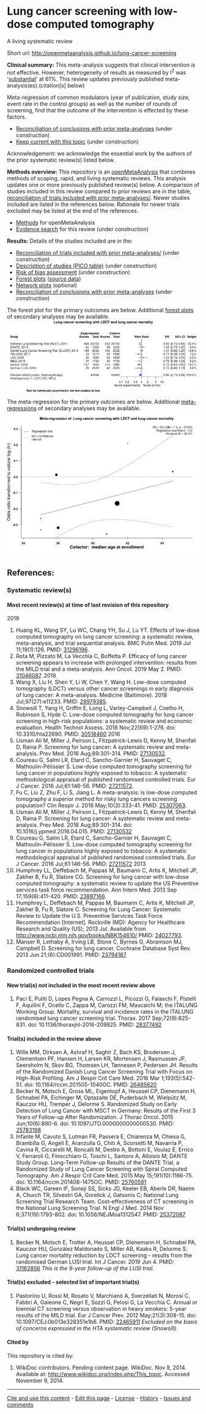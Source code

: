 Lung cancer screening with low-dose computed tomography
============================================
A living systematic review

Short url: http://openmetaanalysis.github.io/lung-cancer-screening

**Clinical summary:** This meta-analysis suggests that clinical intervention *is not* effective. However, heterogeneity of results as measured by I<sup>2</sup> was '[substantial](http://handbook-5-1.cochrane.org/chapter_9/9_5_2_identifying_and_measuring_heterogeneity.htm)' at 61%. This review updates previously published meta-analysis(es).(citation[s] below)

Meta-regression of common modulators (year of publication, study size, event rate in the control groups) as well as the number of rounds of screening, find that the outcome of the intervention is effected by these factors.
* [Reconciliation of conclusions with prior meta-analyses](files/reconciliation-tables/Reconciliation%20of%20conclusions.pdf) (under construction)
* [Keep current with this topic](files/searching/Keep-up.md) (under construction)

Acknowledgement: we acknowledge the essential work by the authors of the prior systematic review(s) listed below.

**Methods overview:** This repository is an [openMetaAnalysis](https://openmetaanalysis.github.io/) that combines methods of scoping, rapid, and living systematic reviews.  This analysis updates one or more previously published review(s) below. A comparison of studies included in this review compared to prior reviews are in the table, [reconciliation of trials included with prior meta-analyses/](files/reconciliation-tables/Reconciliation%20of%20studies.pdf). Newer studies included are listed in the references below. Rationale for newer trials excluded may be listed at the end of the references. 
* [Methods](http://openmetaanalysis.github.io/methods.html) for openMetaAnalysis
* [Evidence search](files/searching/evidence-search.md) for this review (under construction)

**Results:** Details of the studies included are in the:
* [Reconciliation of trials included with prior meta-analyses/](files/reconciliation-tables/Reconciliation%20of%20studies.pdf) (under construction)
* [Description of studies (PICO table)](files/study-details/table-pico.pdf) (under construction)
* [Risk of bias assessment](files/study-details/table-bias.pdf) (under construction)
* [Forest plots](../master/files/forest-plots) ([source data](files/data))
* [Network plots](../master/files/network) (optional)
* [Reconciliation of conclusions with prior meta-analyses](files/reconciliation-tables/Reconciliation%20of%20conclusions.pdf) (under construction)

The forest plot for the primary outcomes are below. Additional [forest plots](files/forest-plots) of secondary analyses may be available. 
![Principle results](files/forest-plots/Outcome-Primary.png)

The meta-regression for the primary outcomes are below. Additional [meta-regressions](files/metaregression) of secondary analyses may be available. 
![Principle results for benefit](files/metaregression/Outcome-Primary.png "Principle results for benefit]")

References:
----------------------------------

### Systematic review(s)
#### Most recent review(s) at time of last revision of this repository 
2019
1. Huang KL, Wang SY, Lu WC, Chang YH, Su J, Lu YT. Effects of low-dose computed tomography on lung cancer screening: a systematic review, meta-analysis, and trial sequential analysis. BMC Pulm Med. 2019 Jul 11;19(1):126. PMID: [31296196](http://pubmed.gov/31296196).
2. Rota M, Pizzato M, La Vecchia C, Boffetta P. Efficacy of lung cancer screening appears to increase with prolonged intervention: results from the MILD trial and a meta-analysis. Ann Oncol. 2019 May 2. PMID: [31046087](http://pubmed.gov/31046087).
2018
3. Wang X, Liu H, Shen Y, Li W, Chen Y, Wang H. Low-dose computed tomography (LDCT) versus other cancer screenings in early diagnosis of lung cancer: A meta-analysis. Medicine (Baltimore). 2018 Jul;97(27):e11233. PMID: [29979385](http://pubmed.gov/29979385).
4. Snowsill T, Yang H, Griffin E, Long L, Varley-Campbell J, Coelho H, Robinson S, Hyde C. Low-dose computed tomography for lung cancer screening in high-risk populations: a systematic review and economic evaluation. Health Technol Assess.  2018 Nov;22(69):1-276. doi: 10.3310/hta22690. PMID: [30518460](http://pubmed.gov/30518460)
2016
5. Usman Ali M, Miller J, Peirson L, Fitzpatrick-Lewis D, Kenny M, Sherifali D, Raina P. Screening for lung cancer: A systematic review and meta-analysis. Prev Med. 2016 Aug;89:301-314. PMID: [27130532](http://pubmed.gov/27130532).
6. Coureau G, Salmi LR, Etard C, Sancho-Garnier H, Sauvaget C, Mathoulin-Pélissier S. Low-dose computed tomography screening for lung cancer in populations highly exposed to tobacco: A systematic methodological appraisal of published randomised controlled trials. Eur J Cancer. 2016 Jul;61:146-56. PMID: [27211572](http://pubmed.gov/27211572).
7. Fu C, Liu Z, Zhu F, Li S, Jiang L. A meta-analysis: is low-dose computed tomography a superior method for risky lung cancers screening population? Clin Respir J. 2016 May;10(3):333-41. PMID: [25307063](http://pubmed.gov/25307063).
8. Usman Ali M, Miller J, Peirson L, Fitzpatrick-Lewis D, Kenny M, Sherifali D, Raina P. Screening for lung cancer: A systematic review and meta-analysis. Prev Med. 2016 Aug;89:301-314. doi: 10.1016/j.ypmed.2016.04.015. PMID: [27130532](http://pubmed.gov/27130532)
9. Coureau G, Salmi LR, Etard C, Sancho-Garnier H, Sauvaget C, Mathoulin-Pélissier S. Low-dose computed tomography screening for lung cancer in populations highly exposed to tobacco: A systematic methodological appraisal of published randomised controlled trials. Eur J Cancer. 2016 Jul;61:146-56. PMID: [27211572](http://pubmed.gov/27211572)
2013
11. Humphrey LL, Deffebach M, Pappas M, Baumann C, Artis K, Mitchell JP, Zakher B, Fu R, Slatore CG. Screening for lung cancer with low-dose computed tomography: a  systematic review to update the US Preventive services task force recommendation. Ann Intern Med. 2013 Sep 17;159(6):411-420. PMID: [23897166](http://pubmed.gov/23897166).
12. Humphrey L, Deffebach M, Pappas M, Baumann C, Artis K, Mitchell JP, Zakher B, Fu R, Slatore C. Screening for Lung Cancer: Systematic Review to Update the U.S. Preventive Services Task Force Recommendation [Internet]. Rockville (MD): Agency for Healthcare Research and Quality (US); 2013 Jul. Available from http://www.ncbi.nlm.nih.gov/books/NBK154610/ PMID: [24027793](http://pubmed.gov/24027793).
13. Manser R, Lethaby A, Irving LB, Stone C, Byrnes G, Abramson MJ, Campbell D. Screening for lung cancer. Cochrane Database Syst Rev. 2013 Jun 21;(6):CD001991. PMID: [23794187](http://pubmed.gov/23794187)

### Randomized controlled trials
#### New trial(s) *not* included in the most recent review above
1. Paci E, Puliti D, Lopes Pegna A, Carrozzi L, Picozzi G, Falaschi F, Pistelli F, Aquilini F, Ocello C, Zappa M, Carozzi FM, Mascalchi M; the ITALUNG Working Group. Mortality, survival and incidence rates in the ITALUNG randomised lung cancer screening trial. Thorax. 2017 Sep;72(9):825-831. doi: 10.1136/thoraxjnl-2016-209825. PMID: [28377492](http://pubmed.gov/28377492)

#### Trial(s) included in the review above
1. Wille MM, Dirksen A, Ashraf H, Saghir Z, Bach KS, Brodersen J, Clementsen PF, Hansen H, Larsen KR, Mortensen J, Rasmussen JF, Seersholm N, Skov BG, Thomsen LH, Tønnesen P, Pedersen JH. Results of the Randomized Danish Lung Cancer Screening Trial with Focus on High-Risk Profiling. Am J Respir Crit Care Med. 2016 Mar 1;193(5):542-51. doi: 10.1164/rccm.201505-1040OC. PMID: [26485620](http://pubmed.gov/26485620)
2. Becker N, Motsch E, Gross ML, Eigentopf A, Heussel CP, Dienemann H, Schnabel PA, Eichinger M, Optazaite DE, Puderbach M, Wielpütz M, Kauczor HU, Tremper J, Delorme S. Randomized Study on Early Detection of Lung Cancer with MSCT in Germany: Results of the First 3 Years of Follow-up After Randomization. J Thorac Oncol. 2015 Jun;10(6):890-6. doi: 10.1097/JTO.0000000000000530. PMID: [25783198](http://pubmed.gov/25783198)
3. Infante M, Cavuto S, Lutman FR, Passera E, Chiarenza M, Chiesa G, Brambilla G, Angeli E, Aranzulla G, Chiti A, Scorsetti M, Navarria P, Cavina R, Ciccarelli M,  Roncalli M, Destro A, Bottoni E, Voulaz E, Errico V, Ferraroli G, Finocchiaro G,  Toschi L, Santoro A, Alloisio M; DANTE Study Group. Long-Term Follow-up Results of the DANTE Trial, a Randomized Study of Lung Cancer Screening with Spiral Computed Tomography. Am J Respir Crit Care Med. 2015 May 15;191(10):1166-75. doi: 10.1164/rccm.201408-1475OC. PMID: [25760561](http://pubmed.gov/25760561)
4. Black WC, Gareen IF, Soneji SS, Sicks JD, Keeler EB, Aberle DR, Naeim A, Church TR, Silvestri GA, Gorelick J, Gatsonis C; National Lung Screening Trial Research Team. Cost-effectiveness of CT screening in the National Lung Screening  Trial. N Engl J Med. 2014 Nov 6;371(19):1793-802. doi: 10.1056/NEJMoa1312547. PMID: [25372087](http://pubmed.gov/25372087)

#### Trial(s) undergoing review
1. Becker N, Motsch E, Trotter A, Heussel CP, Dienemann H, Schnabel PA, Kauczor HU, González Maldonado S, Miller AB, Kaaks R, Delorme S. Lung cancer mortality reduction by LDCT screening - results from the randomised German LUSI trial. Int  J Cancer. 2019 Jun 4. PMID: [31162856](http://pubmed.gov/31162856) *This is the 9-year follow-up of the LUSI trial.*

#### Trial(s) excluded - selected list of important trial(s)
1. Pastorino U, Rossi M, Rosato V, Marchianò A, Sverzellati N, Morosi C, Fabbri A, Galeone C, Negri E, Sozzi G, Pelosi G, La Vecchia C. Annual or biennial CT screening versus observation in heavy smokers: 5-year results of the MILD trial. Eur J Cancer Prev. 2012 May;21(3):308-15. doi: 10.1097/CEJ.0b013e328351e1b6. PMID: [22465911](http://pubmed.gov/22465911) *Excluded on the basis of concerns expressied in the HTA systematic review (Snowsill).*

#### Cited by
This repository is cited by:

1. WikiDoc contributors. Pending content page. WikiDoc. Nov 9, 2014. Available at: http://www.wikidoc.org/index.php/This_topic. Accessed November 9, 2014. 

-------------------------------
[Cite and use this content](https://github.com/openMetaAnalysis/openMetaAnalysis.github.io/blob/master/reusing.MD)  - [Edit this page](../../edit/master/README.md) - [License](files/LICENSE.md) - [History](../../commits/master/README.md)  - 
[Issues and comments](../../issues?q=is%3Aboth+is%3Aissue)

